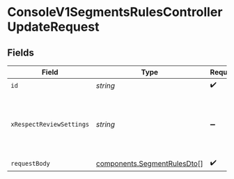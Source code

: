 # ConsoleV1SegmentsRulesControllerUpdateRequest


## Fields

| Field                                                                      | Type                                                                       | Required                                                                   | Description                                                                |
| -------------------------------------------------------------------------- | -------------------------------------------------------------------------- | -------------------------------------------------------------------------- | -------------------------------------------------------------------------- |
| `id`                                                                       | *string*                                                                   | :heavy_check_mark:                                                         | id                                                                         |
| `xRespectReviewSettings`                                                   | *string*                                                                   | :heavy_minus_sign:                                                         | Optional header to respect review settings for mutation endpoints.         |
| `requestBody`                                                              | [components.SegmentRulesDto](../../models/components/segmentrulesdto.md)[] | :heavy_check_mark:                                                         | N/A                                                                        |
